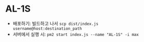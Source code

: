 # AL-1S

- 배포하기: 빌드하고 나서 `scp dist/index.js username@host:destination_path`
- 서버에서 실행 시: `pm2 start index.js --name "AL-1S" -i max`
